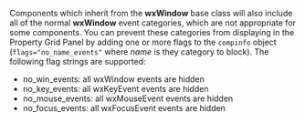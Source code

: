 Components which inherit from the **wxWindow** base class will also include all of the normal **wxWindow** event categories, which are not appropriate for some components. You can prevent these categories from displaying in the Property Grid Panel by adding one or more flags to the `compinfo` object (`flags="no_name_events"` where _name_ is they category to block). The following flag strings are supported:

- no_win_events: all wxWindow events are hidden
- no_key_events: all wxKeyEvent events are hidden
- no_mouse_events: all wxMouseEvent events are hidden
- no_focus_events: all wxFocusEvent events are hidden
